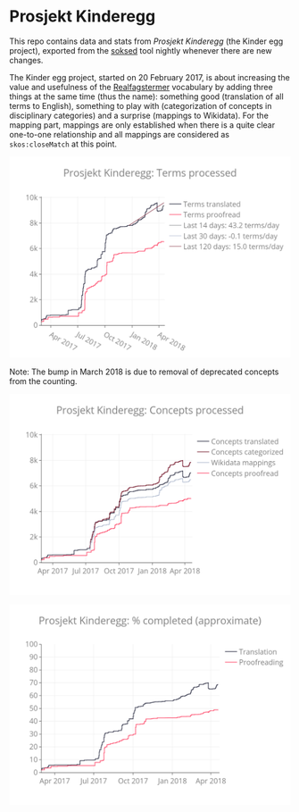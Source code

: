# Prosjekt Kinderegg

This repo contains data and stats from *Prosjekt Kinderegg* (the Kinder egg project),
exported from the [soksed](https://github.com/danmichaelo/soksed) tool nightly whenever
there are new changes.

The Kinder egg project, started on 20 February 2017, is about increasing the value and usefulness of the [Realfagstermer](https://github.com/realfagstermer/realfagstermer) vocabulary by adding three things at the same time (thus the name): something good (translation of all terms to English), something to play with (categorization of concepts in disciplinary categories) and a surprise (mappings to Wikidata).
For the mapping part, mappings are only established when there is a quite clear one-to-one relationship and all mappings are considered as `skos:closeMatch` at this point.

[![Translation progress: terms](terms.png)](https://plot.ly/~danmichaelo/417/)

Note: The bump in March 2018 is due to removal of deprecated concepts from the counting.

[![Translation progress: concept status](concepts.png)](https://plot.ly/~danmichaelo/419/)

[![Translation progress: percentage](concepts_percentage.png)](https://plot.ly/~danmichaelo/421/)

